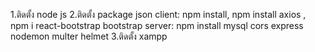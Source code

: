 1.ติดตั้ง node js 
2.ติดตั้ง package json
  client: npm install, npm install axios , npm i react-bootstrap bootstrap
  server: npm install mysql cors express nodemon multer helmet
3.ติดตั้ง xampp
